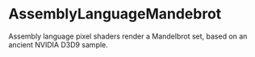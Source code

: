 # AssemblyLanguageMandebrot
Assembly language pixel shaders render a Mandelbrot set, based on an ancient NVIDIA D3D9 sample.
